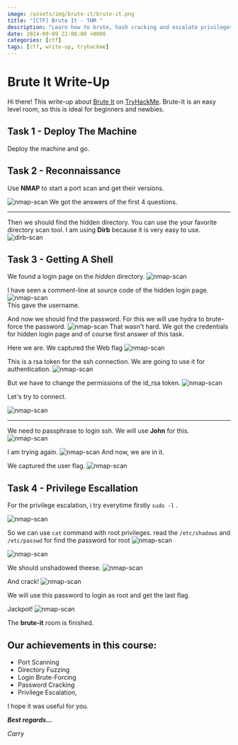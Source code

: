 ```yaml
---
image: /assets/img/brute-it/brute-it.png
title: "[CTF] Brute It - THM "
description: "Learn how to brute, hash cracking and escalate privileges in this box!"
date: 2024-09-09 22:08:00 +0000
categories: [ctf]
tags: [ctf, write-up, tryhackme]
---
```


# Brute It Write-Up
Hi there! This write-up about [Brute It](https://tryhackme.com/r/room/bruteit)  on [TryHackMe](https://tryhackme.com/). Brute-It is an easy level room, so this is ideal for beginners and newbies.

## Task 1 - Deploy The Machine
Deploy the machine and go.

## Task 2 - Reconnaissance
Use **NMAP** to start a port scan and get their versions.


![nmap-scan](assets\img\brute-it\brute-it-nmap.png)
 We got the answers of the first 4 questions. 

---

Then we should find the hidden directory. You can use the your favorite directory scan tool. I am using **Dirb** because it is very easy to use.
![dirb-scan](assets\img\brute-it\brute-it-dirb.png)

## Task 3 - Getting A Shell
We found a login page on the *hidden* directory.
![nmap-scan](assets\img\brute-it\brute-it-hidden.png)

I have seen a comment-line at source code of the hidden login page.
![nmap-scan](assets\img\brute-it\brute-it-commentline.png)  
This gave the username.

And now we should find the password. For this we will use hydra to brute-force the password.
![nmap-scan](assets\img\brute-it\brute-it-hydra.png)
That wasn't hard. We got the credentials for hidden login page and of course first answer of this task.

Here we are. We captured the Web flag
![nmap-scan](assets\img\brute-it\brute-it-webflag.png)

This is a rsa token for the ssh connection. We are going to use it for authentication.
![nmap-scan](assets\img\brute-it\brute-it-id_rsa.png)

But we have to change the permissions of the id_rsa token.
![nmap-scan](assets\img\brute-it\brute-it-chmod.png)

Let's try to connect.

![nmap-scan](assets\img\brute-it\brute-it-sshtry.png)

---

We need to passphrase to login ssh.
We will use **John** for this.
![nmap-scan](assets\img\brute-it\brute-it-passaphrase.png)

I am trying again.
![nmap-scan](assets\img\brute-it\brute-it-ssh.png)
And now, we are in it.

We captured the user flag.
![nmap-scan](assets\img\brute-it\brute-it-userflag.png)

## Task 4 - Privilege Escallation

For the privilege escalation, i try everytime firstly `sudo -l` .

![nmap-scan](assets\img\brute-it\brute-it-privesc.png)

So we can use `cat` command with root privileges.
read the `/etc/shadows` and `/etc/passwd` for find the password for root
![nmap-scan](assets\img\brute-it\brute-it-shadow.png)

![nmap-scan](assets\img\brute-it\brute-it-passwd.png)

We should unshadowed theese.
![nmap-scan](assets\img\brute-it\brute-it-unshadow.png)

And crack!
![nmap-scan](assets\img\brute-it\brute-it-root.png)

We will use this password to login as root and get the last flag.

Jackpot!
![nmap-scan](assets\img\brute-it\brute-it-rootflag.png)

The **brute-it** room is finished.

## Our achievements in this course:
+ Port Scanning
+ Directory Fuzzing
+ Login Brute-Forcing
+ Password Cracking
+ Privilege Escalation,

I hope it was useful for you.

***Best regards...***

*Carry*




